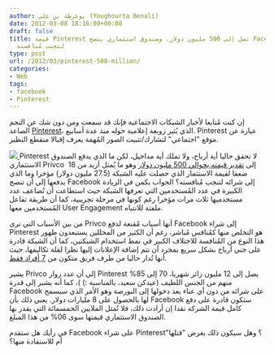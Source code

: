 ```yaml
---
author: يوغرطة بن علي (Youghourta Benali)
date: 2012-03-08 18:16:09+00:00
draft: false
title: قيمة Pinterest تصل إلى 500 مليون دولار، وصندوق استثماري ينصح Facebook بشرائه
  لتجنب مُنافسته
type: post
url: /2012/03/pinterest-500-million/
categories:
- Web
tags:
- facebook
- Pinterest
---
```


إن كنت مُتابعا لأخبار الشبكات الاجتماعية فإنك قد سمعت ومن دون شك عن النجم الصاعد [Pinterest](http://pinterest.com/)، الذي يُثير زوبعة إعلامية حوله منذ عدة أسابيع. Pinterest عبارة عن موقع "اجتماعي" لتشارك/تثبيت الصور المُهمة يعرف إقبالا منقطع النظير.




[![](https://www.it-scoop.com/wp-content/uploads/2012/03/Pinterest-logo.jpg)
](https://www.it-scoop.com/wp-content/uploads/2012/03/Pinterest-logo.jpg)Pinterest لا تحقق حاليا أية أرباح، ولا تملك أية مداخيل، لكن ما الذي يدفع الصندوق الاستثماري Privco  إلى [تقدير قيمته بحوالي 500 مليون دولار](http://www.privco.com/press/top-5-reasons-facebook-should-acquire-pinterest-and-quickly) وهو ما يُمثل أزيد من 18 ضعفا لقيمة الاستثمار الذي حصلت عليه الشبكة (27.5 مليون دولار) مؤخرا وما الذي يدفعها إلى أن تنصح Facebook إلى شرائه لتنجب مُنافسته؟ الجواب يكمن في الزيادة الكبيرة في عدد المُستخدمين التي تعرفها الشبكة حيث استطاعت أن تُضاعف عدد مستخدميها ثلاث مرات مؤخرا رغم كونها في مرحلة تجريبية، كما أن طريقة تفاعل المُستخدمين معها User Engagement ملفتة للانتباه.




من بين الأسباب التي ترى Privco أنها أسباب مُقنعة لدفع Facebook إلى شراء Pinterest هو التخلص منها كمُنافس مُباشر، رغم أن الكثير من المحللين يستبعدون ظهور هذا النوع من المُنافسة للاختلاف الكبير في نمط استخدام الشبكتين، كما أن الشبكة قادرة على جني أرباح بشكل سريع بمجرد أن تتم إضافة الإعلانات إليها نظرا لقلة تكاليفها، حيث أنها تُدار حاليا من طرف فريق متكون من [7 أفراد فقط](http://www.crunchbase.com/company/pinterest).




يشير Privco إلى أن عدد زوار Pinterest يصل إلى 12 مليون زائر شهريا، 70 إلى 85% منهم من الجنس اللطيف (عيدكن سعيد، بالمناسبة :) )، كما أنه يشير إلى قدرة Facebook على شرائه من دون أي عناء بعد دخولها إلى البورصة وهو الأمر الذي سيسمح لها بالحصول على 8 مليارات دولار. يعني ذلك بأن Facebook ستكون قادرة على دفع كامل قيمة الشركة نقدا إن أرادت ذلك، فلا تُمثل الملايين الخمسمائة التي يقدر بها الصندوق الاستثماري قيمتها سوى 06% من هذا المبلغ.




في رأيك هل ستقدم Facebook على شراء Pinterest؟ وهل سيكون ذلك بغرض "قتلها" أم للاستفادة منها؟
